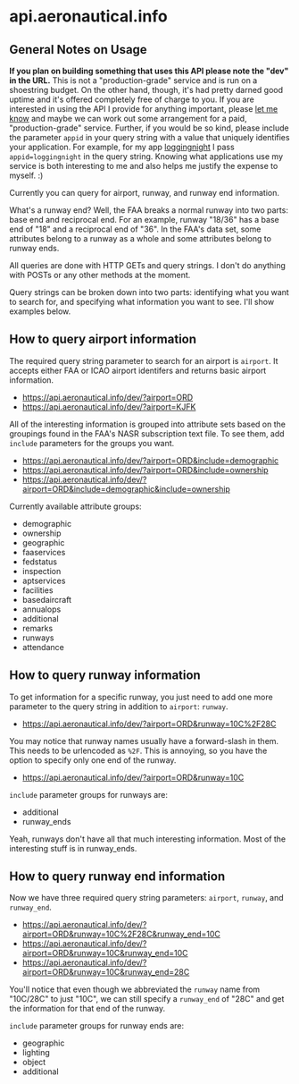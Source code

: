 # api.aeronautical.info

## General Notes on Usage

**If you plan on building something that uses this API please note the "dev" in the URL.**  This is not a "production-grade" service and is run on a shoestring budget.  On the other hand, though, it's had pretty darned good uptime and it's offered completely free of charge to you.  If you are interested in using the API I provide for anything important, please [let me know](mailto:kris+aeroinfo@knigga.com) and maybe we can work out some arrangement for a paid, "production-grade" service.  Further, if you would be so kind, please include the parameter `appid` in your query string with a value that uniquely identifies your application.  For example, for my app [loggingnight](https://loggingnight.org/) I pass `appid=loggingnight` in the query string.  Knowing what applications use my service is both interesting to me and also helps me justify the expense to myself.  :)

Currently you can query for airport, runway, and runway end information.

What's a runway end?  Well, the FAA breaks a normal runway into two parts: base end and reciprocal end.  For an example, runway "18/36" has a base end of "18" and a reciprocal end of "36".  In the FAA's data set, some attributes belong to a runway as a whole and some attributes belong to runway ends.

All queries are done with HTTP GETs and query strings.  I don't do anything with POSTs or any other methods at the moment.

Query strings can be broken down into two parts: identifying what you want to search for, and specifying what information you want to see.  I'll show examples below.

## How to query airport information
The required query string parameter to search for an airport is `airport`.  It accepts either FAA or ICAO airport identifers and returns basic airport information.

* https://api.aeronautical.info/dev/?airport=ORD
* https://api.aeronautical.info/dev/?airport=KJFK

All of the interesting information is grouped into attribute sets based on the groupings found in the FAA's NASR subscription text file.  To see them, add `include` parameters for the groups you want.

* https://api.aeronautical.info/dev/?airport=ORD&include=demographic
* https://api.aeronautical.info/dev/?airport=ORD&include=ownership
* https://api.aeronautical.info/dev/?airport=ORD&include=demographic&include=ownership

Currently available attribute groups:
* demographic
* ownership
* geographic
* faaservices
* fedstatus
* inspection
* aptservices
* facilities
* basedaircraft
* annualops
* additional
* remarks
* runways
* attendance

## How to query runway information
To get information for a specific runway, you just need to add one more parameter to the query string in addition to `airport`: `runway`.

* https://api.aeronautical.info/dev/?airport=ORD&runway=10C%2F28C

You may notice that runway names usually have a forward-slash in them.  This needs to be urlencoded as `%2F`.  This is annoying, so you have the option to specify only one end of the runway.

* https://api.aeronautical.info/dev/?airport=ORD&runway=10C

`include` parameter groups for runways are:
* additional
* runway_ends

Yeah, runways don't have all that much interesting information.  Most of the interesting stuff is in runway_ends.

## How to query runway end information
Now we have three required query string parameters: `airport`, `runway`, and `runway_end`.

* https://api.aeronautical.info/dev/?airport=ORD&runway=10C%2F28C&runway_end=10C
* https://api.aeronautical.info/dev/?airport=ORD&runway=10C&runway_end=10C
* https://api.aeronautical.info/dev/?airport=ORD&runway=10C&runway_end=28C

You'll notice that even though we abbreviated the `runway` name from "10C/28C" to just "10C", we can still specify a `runway_end` of "28C" and get the information for that end of the runway.

`include` parameter groups for runway ends are:
* geographic
* lighting
* object
* additional
